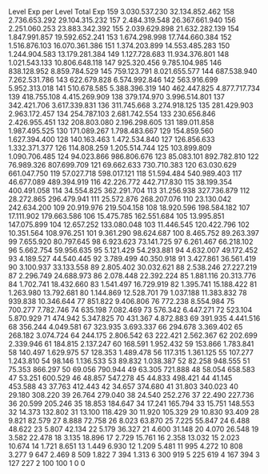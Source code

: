 
Level	Exp per Level	Total Exp
159	3.030.537.230	32.134.852.462
158	2.736.653.292	29.104.315.232
157	2.484.319.548	26.367.661.940
156	2.251.060.253	23.883.342.392
155	2.039.629.898	21.632.282.139
154	1.847.991.857	19.592.652.241
153	1.674.298.998	17.744.660.384
152	1.516.876.103	16.070.361.386
151	1.374.203.899	14.553.485.283
150	1.244.904.583	13.179.281.384
149	1.127.728.683	11.934.376.801
148	1.021.543.133	10.806.648.118
147	925.320.456	9.785.104.985
146	838.128.952	8.859.784.529
145	759.123.791	8.021.655.577
144	687.538.940	7.262.531.786
143	622.679.828	6.574.992.846
142	563.916.699	5.952.313.018
141	510.678.585	5.388.396.319
140	462.447.825	4.877.717.734
139	418.755.108	4.415.269.909
138	379.174.970	3.996.514.801
137	342.421.706	3.617.339.831
136	311.745.668	3.274.918.125
135	281.429.903	2.963.172.457
134	254.787.103	2.681.742.554
133	230.656.846	2.426.955.451
132	208.803.080	2.196.298.605
131	189.011.858	1.987.495.525
130	171.089.267	1.798.483.667
129	154.859.560	1.627.394.400
128	140.163.463	1.472.534.840
127	126.856.633	1.332.371.377
126	114.808.259	1.205.514.744
125	103.899.809	1.090.706.485
124	94.023.866	986.806.676
123	85.083.101	892.782.810
122	76.989.326	807.699.709
121	69.662.633	730.710.383
120	63.030.629	661.047.750
119	57.027.718	598.017.121
118	51.594.484	540.989.403
117	46.677.089	489.394.919
116	42.226.772	442.717.830
115	38.199.354	400.491.058
114	34.554.825	362.291.704
113	31.256.938	327.736.879
112	28.272.865	296.479.941
111	25.572.876	268.207.076
110	23.130.042	242.634.200
109	20.919.976	219.504.158
108	18.920.596	198.584.182
107	17.111.902	179.663.586
106	15.475.785	162.551.684
105	13.995.851	147.075.899
104	12.657.252	133.080.048
103	11.446.545	120.422.796
102	10.351.564	108.976.251
101	9.361.290	98.624.687
100	8.465.752	89.263.397
99	7.655.920	80.797.645
98	6.923.623	73.141.725
97	6.261.467	66.218.102
96	5.662.754	59.956.635
95	5.121.429	54.293.881
94	4.632.007	49.172.452
93	4.189.527	44.540.445
92	3.789.499	40.350.918
91	3.427.861	36.561.419
90	3.100.937	33.133.558
89	2.805.402	30.032.621
88	2.538.246	27.227.219
87	2.296.749	24.688.973
86	2.078.448	22.392.224
85	1.881.116	20.313.776
84	1.702.741	18.432.660
83	1.541.497	16.729.919
82	1.395.741	15.188.422
81	1.263.980	13.792.681
80	1.144.869	12.528.701
79	1.037.188	11.383.832
78	939.838	10.346.644
77	851.822	9.406.806
76	772.238	8.554.984
75	700.277	7.782.746
74	635.198	7.082.469
73	576.342	6.447.271
72	523.104	5.870.929
71	474.942	5.347.825
70	431.367	4.872.883
69	391.935	4.441.516
68	356.244	4.049.581
67	323.935	3.693.337
66	294.678	3.369.402
65	268.182	3.074.724
64	244.175	2.806.542
63	222.421	2.562.367
62	202.699	2.339.946
61	184.815	2.137.247
60	168.591	1.952.432
59	153.866	1.783.841
58	140.497	1.629.975
57	128.353	1.489.478
56	117.315	1.361.125
55	107.277	1.243.810
54	98.146	1.136.533
53	89.832	1.038.387
52	82.258	948.555
51	75.353	866.297
50	69.056	790.944
49	63.305	721.888
48	58.054	658.583
47	53.251	600.529
46	48.857	547.278
45	44.833	498.421
44	41.145	453.588
43	37.763	412.443
42	34.657	374.680
41	31.803	340.023
40	29.180	308.220
39	26.764	279.040
38	24.540	252.276
37	22.490	227.736
36	20.599	205.246
35	18.853	184.647
34	17.241	165.794
33	15.751	148.553
32	14.373	132.802
31	13.100	118.429
30	11.920	105.329
29	10.830	93.409
28	9.821	82.579
27	8.888	72.758
26	8.023	63.870
25	7.225	55.847
24	6.488	48.622
23	5.807	42.134
22	5.179	36.327
21	4.600	31.148
20	4.070	26.548
19	3.582	22.478
18	3.135	18.896
17	2.729	15.761
16	2.358	13.032
15	2.023	10.674
14	1.721	8.651
13	1.449	6.930
12	1.209	5.481
11	995	4.272
10	808	3.277
9	647	2.469
8	509	1.822
7	394	1.313
6	300	919
5	225	619
4	167	394
3	127	227
2	100	100
1	0	0
